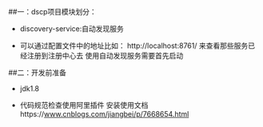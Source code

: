 ##一：dscp项目模块划分：

  * discovery-service:自动发现服务
    
  * 可以通过配置文件中的地址比如：
      http://localhost:8761/ 来查看那些服务已经注册到注册中心去
      使用自动发现服务需要首先启动

##二：开发前准备

  * jdk1.8
  
  * 代码规范检查使用阿里插件
   安装使用文档https://www.cnblogs.com/jiangbei/p/7668654.html